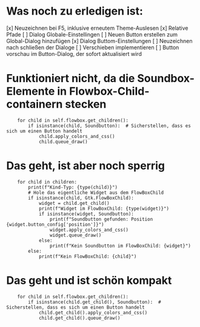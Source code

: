 # Was noch zu erledigen ist:
[x] Neuzeichnen bei F5, inklusive erneutem Theme-Auslesen
[x] Relative Pfade
[ ] Dialog Globale-Einstellingen
[ ] Neuen Button erstellen zum Global-Dialog hinzufügen
[x] Dialog Buttom-Einstellungen
[ ] Neuzeichnen nach schließen der Dialoge
[ ] Verschieben implementieren
[ ] Button vorschau im Button-Dialog, der sofort aktualisiert wird

# #############################################################################################################
# Funktioniert nicht, da die Soundbox-Elemente in Flowbox-Child-containern stecken
        for child in self.flowbox.get_children():
            if isinstance(child, Soundbutton):  # Sicherstellen, dass es sich um einen Button handelt
                child.apply_colors_and_css()
                child.queue_draw()

# #############################################################################################################
# Das geht, ist aber noch sperrig
        for child in children:
            print(f"Kind-Typ: {type(child)}")
            # Hole das eigentliche Widget aus dem FlowBoxChild
            if isinstance(child, Gtk.FlowBoxChild):
                widget = child.get_child()
                print(f"Widget im FlowBoxChild: {type(widget)}")
                if isinstance(widget, Soundbutton):
                    print(f"Soundbutton gefunden: Position {widget.button_config['position']}")
                    widget.apply_colors_and_css()
                    widget.queue_draw()
                else:
                    print(f"Kein Soundbutton im FlowBoxChild: {widget}")
            else:
                print(f"Kein FlowBoxChild: {child}")

# #############################################################################################################
# Das geht und ist schön kompakt
        for child in self.flowbox.get_children():
            if isinstance(child.get_child(), Soundbutton):  # Sicherstellen, dass es sich um einen Button handelt
                child.get_child().apply_colors_and_css()
                child.get_child().queue_draw()
 